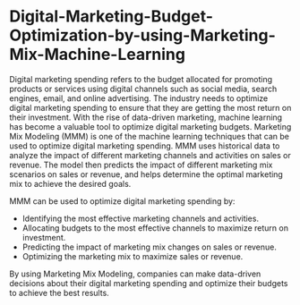 # Digital-Marketing-Budget-Optimization-by-using-Marketing-Mix-Machine-Learning

Digital marketing spending refers to the budget allocated for promoting products or services using digital channels such as social media, search engines, email, and online advertising.
The industry needs to optimize digital marketing spending to ensure that they are getting the most return on their investment. With the rise of data-driven marketing, machine learning has become a valuable tool to optimize digital marketing budgets.
Marketing Mix Modeling (MMM) is one of the machine learning techniques that can be used to optimize digital marketing spending. MMM uses historical data to analyze the impact of different marketing channels and activities on sales or revenue. The model then predicts the impact of different marketing mix scenarios on sales or revenue, and helps determine the optimal marketing mix to achieve the desired goals.

MMM can be used to optimize digital marketing spending by:

- Identifying the most effective marketing channels and activities.
- Allocating budgets to the most effective channels to maximize return on investment.
- Predicting the impact of marketing mix changes on sales or revenue.
- Optimizing the marketing mix to maximize sales or revenue.

By using Marketing Mix Modeling, companies can make data-driven decisions about their digital marketing spending and optimize their budgets to achieve the best results.
